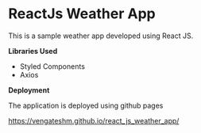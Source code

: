 # ReactJs Weather App
This is a sample weather app developed using React JS.

**Libraries Used**

- Styled Components
- Axios

**Deployment**

The application is deployed using github pages

https://vengateshm.github.io/react_js_weather_app/

